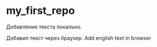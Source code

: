 # my_first_repo

Добавление текста локально.

Добавил текст через браузер. Add english text in browser
